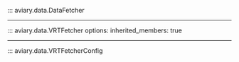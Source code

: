 ::: aviary.data.DataFetcher

---

::: aviary.data.VRTFetcher
    options:
      inherited_members: true

---

::: aviary.data.VRTFetcherConfig
